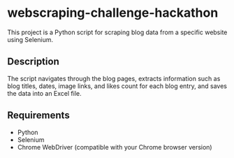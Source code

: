 # webscraping-challenge-hackathon

This project is a Python script for scraping blog data from a specific website using Selenium.

## Description

The script navigates through the blog pages, extracts information such as blog titles, dates, image links, and likes count for each blog entry, and saves the data into an Excel file.

## Requirements

- Python
- Selenium
- Chrome WebDriver (compatible with your Chrome browser version)
